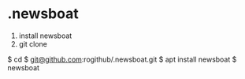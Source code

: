 # .newsboat

1. install newsboat
2. git clone

$ cd
$ git@github.com:rogithub/.newsboat.git
$ apt install newsboat
$ newsboat

